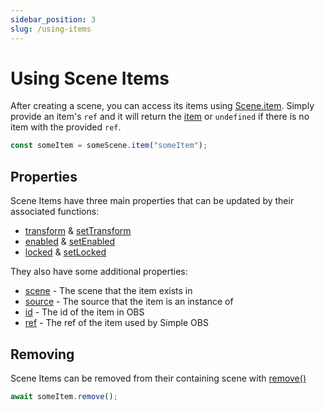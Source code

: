 ```yaml
---
sidebar_position: 3
slug: /using-items
---
```


# Using Scene Items

After creating a scene, you can access its items using [Scene.item](/api/core/class/Scene#item).
Simply provide an item's `ref` and it will return the [item](/api/core/class/SceneItem) or `undefined` if there is no item with the provided `ref`.

```ts
const someItem = someScene.item("someItem");
```

## Properties

Scene Items have three main properties that can be updated by their associated functions:

- [transform](/api/core/class/SceneItem#transform) & [setTransform](/api/core/class/SceneItem#setTransform)
- [enabled](/api/core/class/SceneItem#enabled) & [setEnabled](/api/core/class/SceneItem#setEnabled)
- [locked](/api/core/class/SceneItem#locked) & [setLocked](/api/core/class/SceneItem#setLocked)

They also have some additional properties:

- [scene](/api/core/class/SceneItem#scene) - The scene that the item exists in
- [source](/api/core/class/SceneItem#source) - The source that the item is an instance of
- [id](/api/core/class/SceneItem#id) - The id of the item in OBS
- [ref](/api/core/class/SceneItem#ref) - The ref of the item used by Simple OBS

## Removing

Scene Items can be removed from their containing scene with [remove()](/api/core/class/SceneItem#remove)

```ts
await someItem.remove();
```
